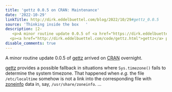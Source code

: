 ```yaml
---
title: 'gettz 0.0.5 on CRAN: Maintenance'
date: '2022-10-29'
linkTitle: http://dirk.eddelbuettel.com/blog/2022/10/29#gettz_0.0.5
source: 'Thinking inside the box   '
description: |2-
   <p>A minor routine update 0.0.5 of <a href="https://dirk.eddelbuettel.com/code/gettz.html">gettz</a> arrived on <a href="https://cran.r-project.org">CRAN</a> overnight.</p>
  <p><a href="http://dirk.eddelbuettel.com/code/gettz.html">gettz</a> provides a possible fallback in situations where <code>Sys.timezone()</code> fails to determine the system timezone. That happened when <em>e.g.</em> the file <code>/etc/localtime</code> somehow is not a link into the corresponding file with <a href="https://en.wikipedia.org/wiki/Tz_database">zoneinfo</a> data in, say, <code>/usr/share/zoneinfo</code>. ...
disable_comments: true
---
```

 <p>A minor routine update 0.0.5 of <a href="https://dirk.eddelbuettel.com/code/gettz.html">gettz</a> arrived on <a href="https://cran.r-project.org">CRAN</a> overnight.</p>
<p><a href="http://dirk.eddelbuettel.com/code/gettz.html">gettz</a> provides a possible fallback in situations where <code>Sys.timezone()</code> fails to determine the system timezone. That happened when <em>e.g.</em> the file <code>/etc/localtime</code> somehow is not a link into the corresponding file with <a href="https://en.wikipedia.org/wiki/Tz_database">zoneinfo</a> data in, say, <code>/usr/share/zoneinfo</code>. ...